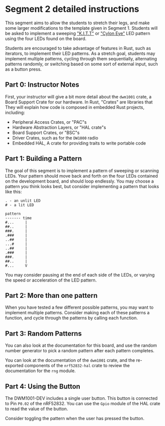# Segment 2 detailed instructions

This segment aims to allow the students to stretch their legs, and make some larger modifications to the template given in Segment 1. Students will be asked to implement a sweeping ["K.I.T.T"](https://www.youtube.com/watch?v=WxE2xWZNfOc) or ["Cylon Eye"](https://media.giphy.com/media/2gWGC0m2zBLsQ/giphy.gif) LED pattern using the four LEDs found on the board.

Students are encouraged to take advantage of features in Rust, such as iterators, to implement their LED patterns. As a stretch goal, students may implement multiple patterns, cycling through them sequentially, alternating patterns randomly, or switching based on some sort of external input, such as a button press.

## Part 0: Instructor Notes

First, your instructor will give a bit more detail about the `dwm1001` crate, a Board Support Crate for our hardware. In Rust, "Crates" are libraries that They will explain how code is composed in embedded Rust projects, including:

* Peripheral Access Crates, or "PAC"s
* Hardware Abstraction Layers, or "HAL crate"s
* Board Support Crates, or "BSC"s
* Driver Crates, such as for the `DW1000` radio
* Embedded HAL, A crate for providing traits to write portable code

## Part 1: Building a Pattern

The goal of this segment is to implement a pattern of sweeping or scanning LEDs. Your pattern should move back and forth on the four LEDs contained on the development board, and should loop endlessly. You may choose a pattern you think looks best, but consider implementing a pattern that looks like this:

```
. - an unlit LED
# - a lit LED

pattern
------- time
#...     |
##..     |
###.     |
.###     |
..##     |
...#     |
..##     |
.###     |
###.     |
##..     |
#...     V
```

You may consider pausing at the end of each side of the LEDs, or varying the speed or acceleration of the LED pattern.

## Part 2: More than one pattern

When you have tested a few different possible patterns, you may want to implement multiple patterns. Consider making each of these patterns a function, and cycle through the patterns by calling each function.

## Part 3: Random Patterns

You can also look at the documentation for this board, and use the random number generator to pick a random pattern after each pattern completes.

You can look at the documentation of the `dwm1001` crate, and the re-exported components of the `nrf52832-hal` crate to review the documentation for the `rng` module.

## Part 4: Using the Button

The DWM1001-DEV includes a single user button. This button is connected to Pin `P0.02` of the nRF52832. You can use the `Gpio` module of the HAL crate to read the value of the button.

Consider toggling the pattern when the user has pressed the button.
